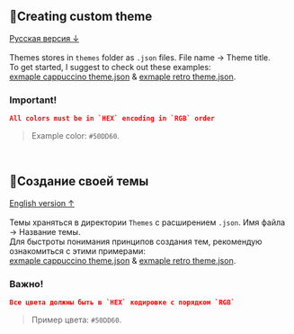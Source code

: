 ## 🎨Creating custom theme
[Русская версия ↓](#создание-своей-темы)
<br/><br/>
Themes stores in `themes` folder as `.json` files. File name → Theme title.
<br/>
To get started, I suggest to check out these examples:<br/>
[exmaple cappuccino theme.json](https://github.com/supchyan/yum2-theme-toolkit/blob/main/themes/example%20cappuccino%20theme.json) & [exmaple retro theme.json](https://github.com/supchyan/yum2-theme-toolkit/blob/main/themes/example%20retro%20theme.json).

### Important!
```json 
All colors must be in `HEX` encoding in `RGB` order
```
>Example color: `#50DD60`.
<br/>

## 🎨Создание своей темы
[English version ↑](#creating-custom-theme)
<br/><br/>
Темы храняться в директории `Themes` с расширением `.json`. Имя файла → Название темы.
<br/>
Для быстроты понимания принципов создания тем, рекомендую ознакомиться с этими примерами:<br/>
[exmaple cappuccino theme.json](https://github.com/supchyan/yum2-theme-toolkit/blob/main/themes/example%20cappuccino%20theme.json) & [exmaple retro theme.json](https://github.com/supchyan/yum2-theme-toolkit/blob/main/themes/example%20retro%20theme.json).

### Важно!
```json 
Все цвета должны быть в `HEX` кодировке с порядком `RGB`
```
>Пример цвета: `#50DD60`.
<br/>

